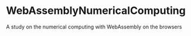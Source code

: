 # WebAssemblyNumericalComputing
A study on the numerical computing with WebAssembly on the browsers
